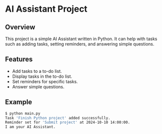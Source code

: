 # AI Assistant Project

## Overview
This project is a simple AI Assistant written in Python. It can help with tasks such as adding tasks, setting reminders, and answering simple questions.

## Features
- Add tasks to a to-do list.
- Display tasks in the to-do list.
- Set reminders for specific tasks.
- Answer simple questions.


## Example
```bash
$ python main.py
Task 'Finish Python project' added successfully.
Reminder set for 'Submit project' at 2024-10-10 14:00:00.
I am your AI Assistant.
